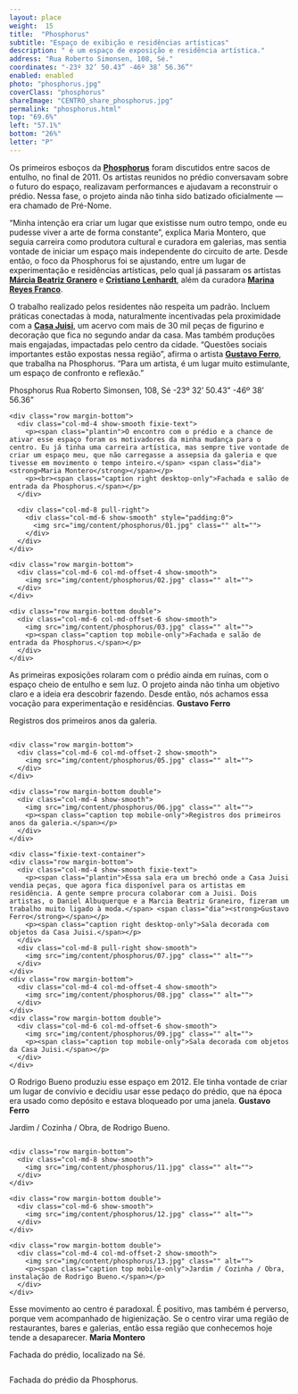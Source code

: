 ```yaml
---
layout: place
weight:  15
title:  "Phosphorus"
subtitle: "Espaço de exibição e residências artísticas"
description: " é um espaço de exposição e residência artística."
address: "Rua Roberto Simonsen, 108, Sé."
coordinates: "-23º 32’ 50.43” -46º 38’ 56.36”"
enabled: enabled
photo: "phosphorus.jpg"
coverClass: "phosphorus"
shareImage: "CENTRO_share_phosphorus.jpg"
permalink: "phosphorus.html"
top: "69.6%"
left: "57.1%"
bottom: "26%"
letter: "P"
---
```


<div class="container">
  <div class="row">
    <div class="col-md-10 col-md-offset-1">
      <p>Os primeiros esboços da <a href="http://cargocollective.com/phosphorus" targe="_blank"><strong>Phosphorus</strong></a> foram discutidos entre sacos de entulho, no final de 2011. Os artistas reunidos no prédio conversavam sobre o futuro do espaço, realizavam performances e ajudavam a reconstruir o prédio. Nessa fase, o projeto ainda não tinha sido batizado oficialmente — era chamado de Pré-Nome.</p>
      <p>“Minha intenção era criar um lugar que existisse num outro tempo, onde eu pudesse viver a arte de forma constante”, explica Maria Montero, que seguia carreira como produtora cultural e curadora em galerias, mas sentia vontade de iniciar um espaço mais independente do circuito de arte. Desde então, o foco da Phosphorus foi se ajustando, entre um lugar de experimentação e residências artísticas, pelo qual já passaram os artistas <a href="http://www.marciabeatrizgranero.com/" target="_blank"><strong>Márcia Beatriz Granero</strong></a> e <a href="http://cristianolenhardt.com.br/" target="_blank"><strong>Cristiano Lenhardt</strong></a>, além da curadora <a href="http://www.marina-reyes.com/" target="_blank"><strong>Marina Reyes Franco</strong></a>.</p>
      <p>O trabalho realizado pelos residentes não respeita um padrão. Incluem práticas conectadas à moda, naturalmente incentivadas pela proximidade com a <a href="https://www.facebook.com/CasaJuisi" target="_blank"><strong>Casa Juisi</strong></a>, um acervo com mais de 30 mil peças de figurino e decoração que fica no segundo andar da casa. Mas também produções mais engajadas, impactadas pelo centro da cidade. “Questões sociais importantes estão expostas nessa região”, afirma o artista <a href="http://gustavoferro.org/" target="_blank"><strong>Gustavo Ferro</strong></a>, que trabalha na Phosphorus. “Para um artista, é um lugar muito estimulante, um espaço de confronto e reflexão.”</p>
    </div>
  </div>

  <div class="location row">
    <div class="col-md-4 col-md-offset-4 text-center">
      <span class="company">Phosphorus</span>
      <span class="address">Rua Roberto Simonsen, 108, Sé</span>
      <span class="coordinates">-23º 32’ 50.43” -46º 38’ 56.36”</span>
      <div class="compass"></div>
    </div>
  </div>

</div>

<div class="centro-container">

  <!-- bloco 1 -->
  <div class="fixie-text-container">

    <div class="row margin-bottom">
      <div class="col-md-4 show-smooth fixie-text">
        <p><span class="plantin">O encontro com o prédio e a chance de ativar esse espaço foram os motivadores da minha mudança para o centro. Eu já tinha uma carreira artística, mas sempre tive vontade de criar um espaço meu, que não carregasse a assepsia da galeria e que tivesse em movimento o tempo inteiro.</span> <span class="dia"><strong>Maria Montero</strong></span></p>
        <p><br><span class="caption right desktop-only">Fachada e salão de entrada da Phosphorus.</span></p>
      </div>

      <div class="col-md-8 pull-right">
      	<div class="col-md-6 show-smooth" style="padding:0">
          <img src="img/content/phosphorus/01.jpg" class="" alt="">
      	</div>
      </div>
    </div>

    <div class="row margin-bottom">
      <div class="col-md-6 col-md-offset-4 show-smooth">
        <img src="img/content/phosphorus/02.jpg" class="" alt="">
      </div>
    </div>

    <div class="row margin-bottom double">
      <div class="col-md-6 col-md-offset-6 show-smooth">
        <img src="img/content/phosphorus/03.jpg" class="" alt="">
        <p><span class="caption top mobile-only">Fachada e salão de entrada da Phosphorus.</span></p>
      </div>
    </div>

  </div>

  <!-- bloco 2 -->
  <div class="fixie-text-container">
    <div class="row margin-bottom">
      <div class="col-md-4 show-smooth fixie-text f-right">
        <p><span class="plantin">As primeiras exposições rolaram com o prédio ainda em ruínas, com o espaço cheio de entulho e sem luz. O projeto ainda não tinha um objetivo claro e a ideia era descobrir fazendo. Desde então, nós achamos essa vocação para experimentação e residências.</span> <span class="dia"><strong>Gustavo Ferro</strong></span></p>
        <p><span class="caption left desktop-only">Registros dos primeiros anos da galeria.</span></p>
      </div>
      <div class="col-md-8 show-smooth">
        <img src="img/content/phosphorus/04.jpg" class="" alt="">
      </div>
    </div>

    <div class="row margin-bottom">
      <div class="col-md-6 col-md-offset-2 show-smooth">
        <img src="img/content/phosphorus/05.jpg" class="" alt="">
      </div>
    </div>

    <div class="row margin-bottom double">
      <div class="col-md-4 show-smooth">
        <img src="img/content/phosphorus/06.jpg" class="" alt="">
        <p><span class="caption top mobile-only">Registros dos primeiros anos da galeria.</span></p>
      </div>
    </div>

  </div>

  <!-- bloco 3 -->
    <div class="fixie-text-container">
    <div class="row margin-bottom">
      <div class="col-md-4 show-smooth fixie-text">
        <p><span class="plantin">Essa sala era um brechó onde a Casa Juisi vendia peças, que agora fica disponível para os artistas em residência. A gente sempre procura colaborar com a Juisi. Dois artistas, o Daniel Albuquerque e a Marcia Beatriz Graneiro, fizeram um trabalho muito ligado à moda.</span> <span class="dia"><strong>Gustavo Ferro</strong></span></p>
        <p><span class="caption right desktop-only">Sala decorada com objetos da Casa Juisi.</span></p>
      </div>
      <div class="col-md-8 pull-right show-smooth">
        <img src="img/content/phosphorus/07.jpg" class="" alt="">
      </div>
    </div>
    <div class="row margin-bottom">
      <div class="col-md-4 col-md-offset-4 show-smooth">
        <img src="img/content/phosphorus/08.jpg" class="" alt="">
      </div>
    </div>
    <div class="row margin-bottom double">
      <div class="col-md-6 col-md-offset-6 show-smooth">
        <img src="img/content/phosphorus/09.jpg" class="" alt="">
        <p><span class="caption top mobile-only">Sala decorada com objetos da Casa Juisi.</span></p>
      </div>
    </div>
  </div>

  <!-- bloco 4 -->
  <div class="fixie-text-container">
    <div class="row margin-bottom">
      <div class="col-md-4 show-smooth fixie-text f-right">
        <p><span class="plantin">O Rodrigo Bueno produziu esse espaço em 2012. Ele tinha vontade de criar um lugar de convívio e decidiu usar esse pedaço do prédio, que na época era usado como depósito e estava bloqueado por uma janela.</span> <span class="dia"><strong>Gustavo Ferro</strong></span></p>
        <p><span class="caption left desktop-only">Jardim / Cozinha / Obra, de Rodrigo Bueno.</span></p>
      </div>
      <div class="col-md-4 col-md-offset-4 show-smooth">
        <img src="img/content/phosphorus/10.jpg" class="" alt="">
      </div>
    </div>

    <div class="row margin-bottom">
      <div class="col-md-8 show-smooth">
        <img src="img/content/phosphorus/11.jpg" class="" alt="">
      </div>
    </div>

    <div class="row margin-bottom double">
      <div class="col-md-6 show-smooth">
        <img src="img/content/phosphorus/12.jpg" class="" alt="">
      </div>
    </div>

    <div class="row margin-bottom double">
      <div class="col-md-4 col-md-offset-2 show-smooth">
        <img src="img/content/phosphorus/13.jpg" class="" alt="">
        <p><span class="caption top mobile-only">Jardim / Cozinha / Obra, instalação de Rodrigo Bueno.</span></p>
      </div>
    </div>

  </div>

  <!-- bloco 5 -->
  <div class="fixie-text-container">
    <div class="row margin-bottom">
      <div class="col-md-4 show-smooth fixie-text">
      	<p><span class="plantin">Esse movimento ao centro é paradoxal. É positivo, mas também é perverso, porque vem acompanhado de higienização. Se o centro virar uma região de restaurantes, bares e galerias, então essa região que conhecemos hoje tende a desaparecer.</span> <span class="dia"><strong>Maria Montero</strong></span></p>
        <p><span class="caption right desktop-only">Fachada do prédio, localizado na Sé.</span></p>
      </div>
      <div class="col-md-8 pull-right show-smooth">
        <img src="img/content/phosphorus/14.jpg" class="" alt="">
      </div>
    </div>
    <div class="row margin-bottom">
      <div class="col-md-6 col-md-offset-6 show-smooth">
        <img src="img/content/phosphorus/15.jpg" class="" alt="">
        <p><span class="caption top mobile-only">Fachada do prédio da Phosphorus.</span></p>
      </div>
    </div>
  </div>

</div>


<div class="full-width map-holder">
  <!-- <div id="map-container"></div> -->
  <!-- <iframe src="https://www.google.com/maps/embed?pb=!1m14!1m8!1m3!1d3658.090132753457!2d-46.636655000000005!3d-23.5292604!3m2!1i1024!2i768!4f13.1!3m3!1m2!1s0x94ce5860b2823481%3A0xdb5ed1cfdd63acf!2sR.+Tr%C3%AAs+Rios%2C+252+-+Bom+Retiro%2C+S%C3%A3o+Paulo+-+SP!5e0!3m2!1sen!2sbr!4v1425680261565" width="100%" height="820" frameborder="0" style="border:0"></iframe> -->
</div>
